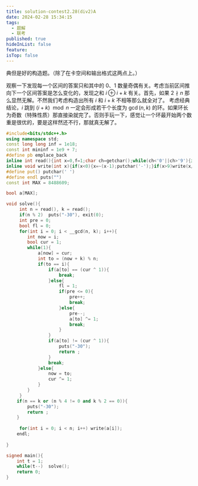 ```yaml
---
title: solution-contest2.28(div2)A
date: 2024-02-28 15:34:15
tags:
  - 题解
  - 联考
published: true
hideInList: false
feature: 
isTop: false
---
```

典但是好的构造题。（除了在卡空间和输出格式这两点上。）

观察一下发现每一个区间的答案只和其中的 0、1 数量奇偶有关。考虑当前区间推向下一个区间答案是怎么变化的，发现之和 $i \oplus i + k$ 有关。首先，如果 $2 \nmid n$ 那么显然无解。不然我们考虑构造出所有 $i$ 和 $i+k$ 不相等那么就全对了。  考虑经典结论，$i$ 跳到 $(i+k) \mod n$ 一定会形成若干个长度为 $\gcd(n,k)$ 的环。如果环长为奇数（特殊性质）那直接染就完了。否则手玩一下，感觉让一个环最开始两个数重是很优的，要是这样然还不行，那就真无解了。

```cpp
#include<bits/stdc++.h>
using namespace std;
const long long inf = 1e18;
const int mininf = 1e9 + 7;
#define pb emplace_back
inline int read(){int x=0,f=1;char ch=getchar();while(ch<'0'||ch>'9'){if(ch=='-')f=-1;ch=getchar();}while(ch>='0'&&ch<='9'){x=(x<<1)+(x<<3)+(ch^48);ch=getchar();}return x*f;}
inline void write(int x){if(x<0){x=~(x-1);putchar('-');}if(x>9)write(x/10);putchar(x%10+'0');}
#define put() putchar(' ')
#define endl puts("")
const int MAX = 8488609;

bool a[MAX];

void solve(){
	 int n = read(), k = read();
	 if(n % 2)	puts("-30"), exit(0);
	 int pre = 0;
	 bool fl = 0;
	 for(int i = 0; i < __gcd(n, k); i++){
 		int now = i;
 		bool cur = 1;
 		while(1){
 			a[now] = cur;
 			int to = (now + k) % n;
 			if(to == i){
 				if(a[to] == (cur ^ 1)){
 					break;
 				}else{
 					fl = 1;
 					if(pre <= 0){
 						pre++;
 						break;
 					}else{
 						pre--;
 						a[to] ^= 1;
 						break;
 					}
 				}
 				if(a[to] != (cur ^ 1)){ 
 					puts("-30");
 					return ;
 				}
 				break; 
 			}else{
 				now = to;
 				cur ^= 1;
 			}
 		}
	 }
	if(n == k or (n % 4 != 0 and k % 2 == 0)){
		puts("-30");
		return ;
	}
		
 	 for(int i = 0; i < n; i++)	write(a[i]);
 	endl;
	
}

signed main(){
	int t = 1;
	while(t--)	solve();
	return 0;
}
```